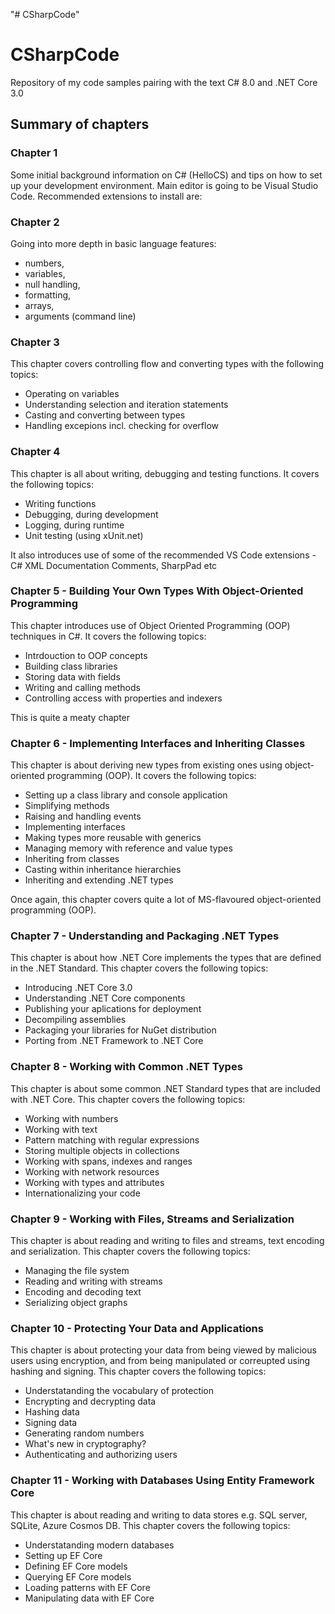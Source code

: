 "# CSharpCode" 
# CSharpCode
Repository of my code samples pairing with the text C# 8.0 and .NET Core 3.0

## Summary of chapters

### Chapter 1
Some initial background information on C# (HelloCS) and tips on how to set up your development environment.
Main editor is going to be Visual Studio Code. 
Recommended extensions to install are:

### Chapter 2
Going into more depth in basic language features:
- numbers, 
- variables, 
- null handling, 
- formatting, 
- arrays, 
- arguments (command line)

### Chapter 3
This chapter covers controlling flow and converting types with the following topics:
- Operating on variables
- Understanding selection and iteration statements
- Casting and converting between types
- Handling excepions incl. checking for overflow

### Chapter 4
This chapter is all about writing, debugging and testing functions. It covers the following topics:
- Writing functions
- Debugging, during development
- Logging, during runtime
- Unit testing (using xUnit.net)

It also introduces use of some of the recommended VS Code extensions - C# XML Documentation Comments, SharpPad etc

### Chapter 5 - Building Your Own Types With Object-Oriented Programming
This chapter introduces use of Object Oriented Programming (OOP) techniques in C#. It covers the following topics:
- Intrdouction to OOP concepts
- Building class libraries
- Storing data with fields
- Writing and calling methods
- Controlling access with properties and indexers

This is quite a meaty chapter

### Chapter 6 - Implementing Interfaces and Inheriting Classes
This chapter is about deriving new types from existing ones using object-oriented programming (OOP). It covers the following topics:
- Setting up a class library and console application
- Simplifying methods
- Raising and handling events
- Implementing interfaces
- Making types more reusable with generics
- Managing memory with reference and value types
- Inheriting from classes
- Casting within inheritance hierarchies
- Inheriting and extending .NET types

Once again, this chapter covers quite a lot of MS-flavoured object-oriented programming (OOP).

### Chapter 7 - Understanding and Packaging .NET Types
This chapter is about how .NET Core implements the types that are defined in the .NET Standard. This chapter covers the following topics:
- Introducing .NET Core 3.0
- Understanding .NET Core components
- Publishing your aplications for deployment
- Decompiling assemblies
- Packaging your libraries for NuGet distribution
- Porting from .NET Framework to .NET Core

### Chapter 8 - Working with Common .NET Types
This chapter is about some common .NET Standard types that are included with .NET Core. This chapter covers the following topics:
- Working with numbers
- Working with text
- Pattern matching with regular expressions
- Storing multiple objects in collections
- Working with spans, indexes and ranges
- Working with network resources
- Working with types and attributes
- Internationalizing your code

### Chapter 9 - Working with Files, Streams and Serialization
This chapter is about reading and writing to files and streams, text encoding and serialization. This chapter covers the following topics:
- Managing the file system
- Reading and writing with streams
- Encoding and decoding text
- Serializing object graphs

### Chapter 10 - Protecting Your Data and Applications
This chapter is about protecting your data from being viewed by malicious users using encryption, and from being manipulated or correupted using hashing and signing. This chapter covers the following topics:
- Understatanding the vocabulary of protection
- Encrypting and decrypting data
- Hashing data
- Signing data
- Generating random numbers
- What's new in cryptography?
- Authenticating and authorizing users

### Chapter 11 - Working with Databases Using Entity Framework Core
This chapter is about reading and writing to data stores e.g. SQL server, SQLite, Azure Cosmos DB. This chapter covers the following topics:
- Understatanding modern databases
- Setting up EF Core
- Defining EF Core models
- Querying EF Core models
- Loading patterns with EF Core
- Manipulating data with EF Core




